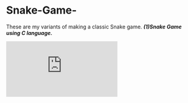 # Snake-Game-
These are my variants of making a classic Snake game.
***(1)Snake Game using C language.***

![link](https://github.com/gkanishk44/Snake-Game-/blob/main/snakeXenzia.c)
